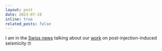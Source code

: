 ```yaml
---
layout: post
date: 2023-07-19
inline: true
related_posts: false
---
```


I am in the <a href="https://www.sciena.ch/research/scientists-gain-insight-into-geothermaltechnology-induced-seismicity.html">Swiss news</a> talking about our <a href="https://doi.org/10.1098/rspa.2022.0810">work</a> on post-injection-induced seismicity 🤓
